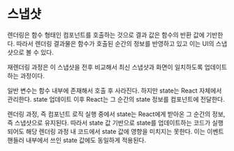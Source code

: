# 스냅샷

렌더링은 함수 형태인 컴포넌트를 호출하는 것으로 결과 값은 함수의 반환 값에 기반한다. 따라서 렌더링 결과물은 함수가 호출된 순간의 정보를 반영하고 있고 이는 UI의 스냅샷으로 볼 수 있다.

재렌더링 과정은 이 스냅샷을 전후 비교해서 최신 스냅샷과 화면이 일치하도록 업데이트하는 과정이다.

일반 변수는 함수 내부에 존재해서 호출 후 사라진다. 하지만 state는 React 자체에서 관리한다. state 업데이트 이후 React는 그 순간의 state 정보를 컴포넌트에 전달한다.

렌더링 과정, 즉 컴포넌트 로직 실행 중에서 state는 React에게 받아온 그 순간의 정보, 즉 스냅샷으로 유지된다. 따라서 state 값 기반으로 state를 업데이트하는 코드가 실행되어도 해당 렌더링 과정 내 코드에서 state 값에 영향을 미치지는 못한다. 이는 이벤트 핸들러 내부에서 쓰인 state 값에도 동일하게 적용된다.